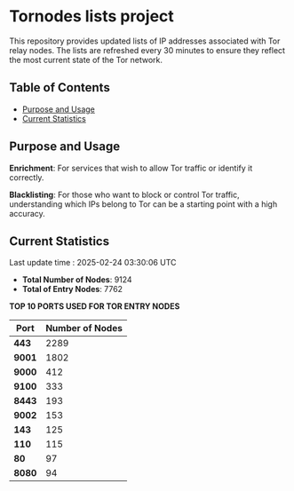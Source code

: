 # Tornodes lists project

This repository provides updated lists of IP addresses associated with Tor relay nodes. The lists are refreshed every 30 minutes to ensure they reflect the most current state of the Tor network.

## Table of Contents

- [Purpose and Usage](#purpose-and-usage)
- [Current Statistics](#current-statistics)


## Purpose and Usage

**Enrichment**: For services that wish to allow Tor traffic or identify it correctly.

**Blacklisting**: For those who want to block or control Tor traffic, understanding which IPs belong to Tor can be a starting point with a high accuracy.

## Current Statistics

Last update time : 2025-02-24 03:30:06 UTC

- **Total Number of Nodes**: 9124
- **Total of Entry Nodes**: 7762

**TOP 10 PORTS USED FOR TOR ENTRY NODES**

| **Port** | **Number of Nodes** |
|------|-----------------|
| **443**   | 2289  |
| **9001**   | 1802  |
| **9000**   | 412  |
| **9100**   | 333  |
| **8443**   | 193  |
| **9002**   | 153  |
| **143**   | 125  |
| **110**   | 115  |
| **80**   | 97  |
| **8080**   | 94  |

